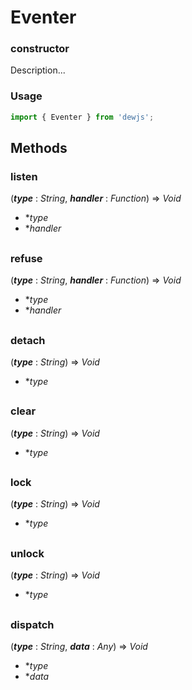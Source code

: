 # Eventer
### constructor

Description...

### Usage

```js
import { Eventer } from 'dewjs';
```

## Methods

### listen
(***type*** : *String*, ***handler*** : *Function*) => *Void*

- **type*
- **handler*

##
### refuse
(***type*** : *String*, ***handler*** : *Function*) => *Void*

- **type*
- **handler*

##
### detach
(***type*** : *String*) => *Void*

- **type*

##
### clear
(***type*** : *String*) => *Void*

- **type*

##
### lock
(***type*** : *String*) => *Void*

- **type*

##
### unlock
(***type*** : *String*) => *Void*

- **type*

##
### dispatch
(***type*** : *String*, ***data*** : *Any*) => *Void*

- **type*
- **data*
